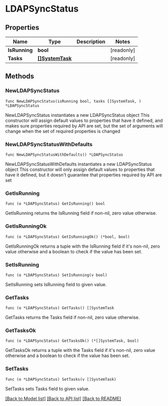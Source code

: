# LDAPSyncStatus

## Properties

Name | Type | Description | Notes
------------ | ------------- | ------------- | -------------
**IsRunning** | **bool** |  | [readonly] 
**Tasks** | [**[]SystemTask**](SystemTask.md) |  | [readonly] 

## Methods

### NewLDAPSyncStatus

`func NewLDAPSyncStatus(isRunning bool, tasks []SystemTask, ) *LDAPSyncStatus`

NewLDAPSyncStatus instantiates a new LDAPSyncStatus object
This constructor will assign default values to properties that have it defined,
and makes sure properties required by API are set, but the set of arguments
will change when the set of required properties is changed

### NewLDAPSyncStatusWithDefaults

`func NewLDAPSyncStatusWithDefaults() *LDAPSyncStatus`

NewLDAPSyncStatusWithDefaults instantiates a new LDAPSyncStatus object
This constructor will only assign default values to properties that have it defined,
but it doesn't guarantee that properties required by API are set

### GetIsRunning

`func (o *LDAPSyncStatus) GetIsRunning() bool`

GetIsRunning returns the IsRunning field if non-nil, zero value otherwise.

### GetIsRunningOk

`func (o *LDAPSyncStatus) GetIsRunningOk() (*bool, bool)`

GetIsRunningOk returns a tuple with the IsRunning field if it's non-nil, zero value otherwise
and a boolean to check if the value has been set.

### SetIsRunning

`func (o *LDAPSyncStatus) SetIsRunning(v bool)`

SetIsRunning sets IsRunning field to given value.


### GetTasks

`func (o *LDAPSyncStatus) GetTasks() []SystemTask`

GetTasks returns the Tasks field if non-nil, zero value otherwise.

### GetTasksOk

`func (o *LDAPSyncStatus) GetTasksOk() (*[]SystemTask, bool)`

GetTasksOk returns a tuple with the Tasks field if it's non-nil, zero value otherwise
and a boolean to check if the value has been set.

### SetTasks

`func (o *LDAPSyncStatus) SetTasks(v []SystemTask)`

SetTasks sets Tasks field to given value.



[[Back to Model list]](../README.md#documentation-for-models) [[Back to API list]](../README.md#documentation-for-api-endpoints) [[Back to README]](../README.md)


